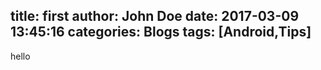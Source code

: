 title: first
author: John Doe
date: 2017-03-09 13:45:16
categories: Blogs
tags: [Android,Tips]
---
hello